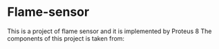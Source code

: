 # Flame-sensor
This is a project of flame sensor and it is implemented by Proteus 8
The components of this project is taken from: 
